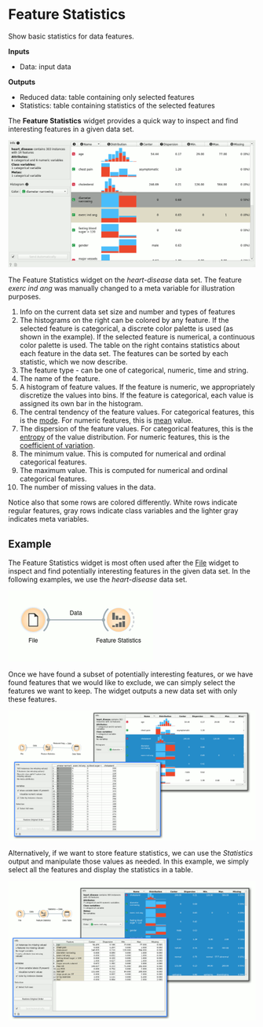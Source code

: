 Feature Statistics
==================

Show basic statistics for data features.

**Inputs**

- Data: input data

**Outputs**
    
- Reduced data: table containing only selected features
- Statistics: table containing statistics of the selected features

The **Feature Statistics** widget provides a quick way to inspect and find interesting features in a given data set.

![](images/feature_statistics-stamped.png)

The Feature Statistics widget on the *heart-disease* data set. The feature *exerc ind ang* was manually changed to a meta variable for illustration purposes.

1. Info on the current data set size and number and types of features
2. The histograms on the right can be colored by any feature. If the selected feature is categorical, a discrete color palette is used (as shown in the example). If the selected feature is numerical, a continuous color palette is used. The table on the right contains statistics about each feature in the data set. The features can be sorted by each statistic, which we now describe.
3. The feature type - can be one of categorical, numeric, time and string.
4. The name of the feature.
5. A histogram of feature values. If the feature is numeric, we appropriately discretize the values into bins. If the feature is categorical, each value is assigned its own bar in the histogram.
6. The central tendency of the feature values. For categorical features, this is the [mode](https://en.wikipedia.org/wiki/Mode_(statistics)). For numeric features, this is [mean](https://en.wikipedia.org/wiki/Mean) value.
7. The dispersion of the feature values. For categorical features, this is the [entropy](https://en.wikipedia.org/wiki/Entropy_(information_theory)) of the value distribution. For numeric features, this is the [coefficient of variation](https://en.wikipedia.org/wiki/Coefficient_of_variation).
8. The minimum value. This is computed for numerical and ordinal categorical features.
9. The maximum value. This is computed for numerical and ordinal categorical features.
10. The number of missing values in the data.

Notice also that some rows are colored differently. White rows indicate regular features, gray rows indicate class variables and the lighter gray indicates meta variables.

Example
-------

The Feature Statistics widget is most often used after the [File](../data/file.md) widget to inspect and find potentially interesting features in the given data set. In the following examples, we use the *heart-disease* data set.

![](images/feature_statistics_workflow.png)

Once we have found a subset of potentially interesting features, or we have found features that we would like to exclude, we can simply select the features we want to keep. The widget outputs a new data set with only these features.

![](images/feature_statistics_example1.png)

Alternatively, if we want to store feature statistics, we can use the *Statistics* output and manipulate those values as needed. In this example, we simply select all the features and display the statistics in a table.

![](images/feature_statistics_example2.png)
